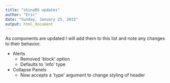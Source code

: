 ```yaml
---
title: "shinyBS updates"
author: "Eric"
date: "Sunday, January 25, 2015"
output: html_document
---
```


As components are updated I will add them to this list and note any changes to their behavior.

* Alerts
    + Removed 'block' option
    + Defaults to 'info' type
* Collapse Panels
    + Now accepts a 'type' argument to change styling of header
